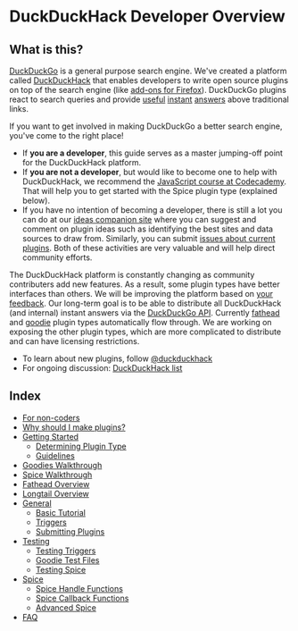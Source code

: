 DuckDuckHack Developer Overview
===
## What is this?

[DuckDuckGo](https://duckduckgo.com/) is a general purpose search engine. We've created a platform called [DuckDuckHack](http://duckduckhack.com/) that enables developers to write open source plugins on top of the search engine (like [add-ons for Firefox](https://addons.mozilla.org/en-US/firefox/addon/duckduckgo-for-firefox/?src=ss)). DuckDuckGo plugins react to search queries and provide [useful](https://duckduckgo.com/?q=%40duckduckgo) [instant](https://duckduckgo.com/?q=roman+xvi) [answers](https://duckduckgo.com/?q=private+ips) above traditional links.

If you want to get involved in making DuckDuckGo a better search engine, you've come to the right place! 

* If **you are a developer**, this guide serves as a master jumping-off point for the DuckDuckHack platform.
* If **you are not a developer**, but would like to become one to help with DuckDuckHack, we recommend the [JavaScript course at Codecademy](http://www.codecademy.com/tracks/javascript). That will help you to get started with the Spice plugin type (explained below).
* If you have no intention of becoming a developer, there is still a lot you can do at our [ideas companion site](http://ideas.duckduckhack.com/) where you can suggest and comment on plugin ideas such as identifying the best sites and data sources to draw from. Similarly, you can submit [issues about current plugins](https://github.com/duckduckgo/duckduckgo/issues?direction=desc&sort=created&state=open). Both of these activities are very valuable and will help direct community efforts.

The DuckDuckHack platform is constantly changing as community contributers add new features. As a result, some plugin types have better interfaces than others. We will be improving the platform based on [your feedback](https://www.listbox.com/subscribe/?list_id=197814).
Our long-term goal is to be able to distribute all DuckDuckHack (and internal) instant answers via the [DuckDuckGo API](https://api.duckduckgo.com). 
Currently [fathead](https://github.com/duckduckgo/zeroclickinfo-fathead) and [goodie](#goodies-overview) plugin types 
automatically flow through. We are working on exposing the other plugin types, which are more complicated to distribute
and can have licensing restrictions.

* To learn about new plugins, follow [@duckduckhack](https://twitter.com/duckduckhack)
* For ongoing discussion: [DuckDuckHack list](https://www.listbox.com/subscribe/?list_id=197814)

## Index

* [For non-coders](documentation/faq.md#what-if-im-not-a-coder-at-all)
* [Why should I make plugins?](documentation/faq.md#why-should-i-make-plugins)
* [Getting Started](documentation/getting_started.md)
  * [Determining Plugin Type](documentation/getting_started.md#determining-plugin-type)
  * [Guidelines](documentation/getting_started.md#guidelines)
* [Goodies Walkthrough](documentation/goodies_overview.md)
* [Spice Walkthrough](documentation/spice_overview.md)
* [Fathead Overview](https://github.com/duckduckgo/zeroclickinfo-fathead)
* [Longtail Overview](https://github.com/duckduckgo/zeroclickinfo-longtail)
* [General](documentation/general.md)
  * [Basic Tutorial](documentation/general.md#basic-tutorial)
  * [Triggers](documentation/general.md#triggers)
  * [Submitting Plugins](documentation/general.md#submitting-plugins)
* [Testing](documentation/testing.md)
  * [Testing Triggers](documentation/testing.md#testing-triggers)
  * [Goodie Test Files](documentation/testing.md#goodie-test-files)
  * [Testing Spice](documentation/testing.md#testing-spice)
* [Spice](documentation/spice.md)
  * [Spice Handle Functions](documentation/spice.md#spice-handle-functions)
  * [Spice Callback Functions](documentation/spice.md#spice-callback-functions)
  * [Advanced Spice](https://github.com/duckduckgo/zeroclickinfo-spice#advanced-spice)
* [FAQ](documentation/faq.md)
